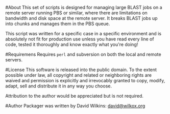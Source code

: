 #About
This set of scripts is designed for managing large BLAST jobs on a remote server running PBS or similar, where there are limitations on bandwidth and disk space at the remote server. It breaks BLAST jobs up into chunks and manages them in the PBS queue.

This script was written for a specific case in a specific environment and is absolutely not fit for production use unless you have read every line of code, tested it thoroughly and know exactly what you're doing!

#Requiremens
Requires `perl` and subversion on both the local and remote servers.

#License
This software is released into the public domain. To the extent possible under law, all copyright and related or neighboring rights are waived and permission is explicitly and irrevocably granted to copy, modify, adapt, sell and distribute it in any way you choose.

Attribution to the author would be appreciated but is not required.

#Author
Packager was written by David Wilkins: david@wilkox.org
